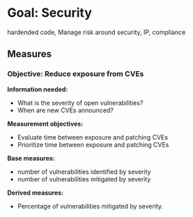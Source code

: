 # Goal: Security

hardended code, Manage risk around security, IP, compliance


## Measures

### Objective: Reduce exposure from CVEs

**Information needed:**

- What is the severity of open vulnerabilities?
- When are new CVEs announced?

**Measurement objectives:**

- Evaluate time between exposure and patching CVEs
- Prioritize time between exposure and patching CVEs

**Base measures:**

- number of vulnerabilities identified by severity
- number of vulnerabilities mitigated by severity

**Derived measures:**

- Percentage of vulnerabilities mitigated by severity.
